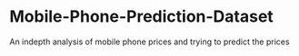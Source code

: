 # Mobile-Phone-Prediction-Dataset
An indepth analysis of mobile phone prices and trying to predict the prices
